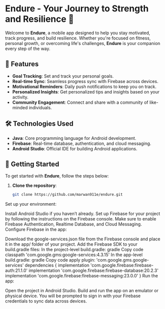 # Endure - Your Journey to Strength and Resilience 💪

Welcome to **Endure**, a mobile app designed to help you stay motivated, track progress, and build resilience. Whether you're focused on fitness, personal growth, or overcoming life's challenges, **Endure** is your companion every step of the way.

## 🌟 Features
- **Goal Tracking**: Set and track your personal goals.
- **Real-time Sync**: Seamless progress sync with Firebase across devices.
- **Motivational Reminders**: Daily push notifications to keep you on track.
- **Personalized Insights**: Get personalized tips and insights based on your activity.
- **Community Engagement**: Connect and share with a community of like-minded individuals.

## 🛠️ Technologies Used
- **Java**: Core programming language for Android development.
- **Firebase**: Real-time database, authentication, and cloud messaging.
- **Android Studio**: Official IDE for building Android applications.

## 🚀 Getting Started
To get started with **Endure**, follow the steps below:

1. **Clone the repository**:
   ```bash
   git clone https://github.com/marwan911e/endure.git
Set up your environment:

Install Android Studio if you haven’t already.
Set up Firebase for your project by following the instructions on the Firebase console. Make sure to enable Firebase Authentication, Realtime Database, and Cloud Messaging.
Configure Firebase in the app:

Download the google-services.json file from the Firebase console and place it in the app/ folder of your project.
Add the Firebase SDK to your build.gradle files:
In the project-level build.gradle:
gradle
Copy code
classpath 'com.google.gms:google-services:4.3.15'
In the app-level build.gradle:
gradle
Copy code
apply plugin: 'com.google.gms.google-services'
dependencies {
    implementation 'com.google.firebase:firebase-auth:21.1.0'
    implementation 'com.google.firebase:firebase-database:20.2.3'
    implementation 'com.google.firebase:firebase-messaging:23.0.0'
}
Run the app:

Open the project in Android Studio.
Build and run the app on an emulator or physical device.
You will be prompted to sign in with your Firebase credentials to sync data across devices.
